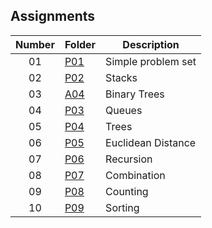## Assignments

| Number | Folder | Description |
| :----: | ------ | ----------- |
|  01    |   [P01](https://github.com/Micah-Lyn/4883-Programming_Techniques-Scotland/tree/master/Assignments/P01)    | Simple problem set            |
|  02    |   [P02](https://github.com/Micah-Lyn/4883-Programming_Techniques-Scotland/tree/master/Assignments/P02)    | Stacks           |
| 03    |   [A04](https://github.com/Micah-Lyn/4883-Programming_Techniques-Scotland/tree/master/Assignments/A04)    | Binary Trees           |
|  04    |   [P03](https://github.com/Micah-Lyn/4883-Programming_Techniques-Scotland/tree/master/Assignments/P03)    | Queues           |
|  05    |   [P04](https://github.com/Micah-Lyn/4883-Programming_Techniques-Scotland/tree/master/Assignments/P04)    | Trees           |
|  06    |   [P05](https://github.com/Micah-Lyn/4883-Programming_Techniques-Scotland/tree/master/Assignments/P05)    | Euclidean Distance           |
|  07    |   [P06](https://github.com/Micah-Lyn/4883-Programming_Techniques-Scotland/tree/master/Assignments/P06)    | Recursion           |
|  08    |   [P07](https://github.com/Micah-Lyn/4883-Programming_Techniques-Scotland/tree/master/Assignments/P07)    | Combination           |
|  09    |   [P08](https://github.com/Micah-Lyn/4883-Programming_Techniques-Scotland/tree/master/Assignments/P08)    | Counting           |
|  10    |   [P09](https://github.com/Micah-Lyn/4883-Programming_Techniques-Scotland/tree/master/Assignments/P09)    | Sorting           |
